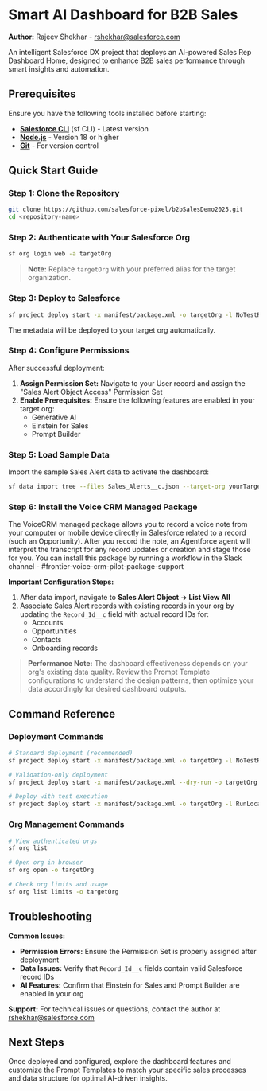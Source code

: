 # Smart AI Dashboard for B2B Sales

**Author:** Rajeev Shekhar - rshekhar@salesforce.com

An intelligent Salesforce DX project that deploys an AI-powered Sales Rep Dashboard Home, designed to enhance B2B sales performance through smart insights and automation.

## Prerequisites

Ensure you have the following tools installed before starting:

- **[Salesforce CLI](https://developer.salesforce.com/tools/sfdxcli)** (sf CLI) - Latest version
- **[Node.js](https://nodejs.org/)** - Version 18 or higher
- **[Git](https://git-scm.com/)** - For version control

## Quick Start Guide

### Step 1: Clone the Repository

```bash
git clone https://github.com/salesforce-pixel/b2bSalesDemo2025.git
cd <repository-name>
```

### Step 2: Authenticate with Your Salesforce Org

```bash
sf org login web -a targetOrg
```

> **Note:** Replace `targetOrg` with your preferred alias for the target organization.

### Step 3: Deploy to Salesforce

```bash
sf project deploy start -x manifest/package.xml -o targetOrg -l NoTestRun
```

The metadata will be deployed to your target org automatically.

### Step 4: Configure Permissions

After successful deployment:

1. **Assign Permission Set:** Navigate to your User record and assign the "Sales Alert Object Access" Permission Set
2. **Enable Prerequisites:** Ensure the following features are enabled in your target org:
   - Generative AI
   - Einstein for Sales
   - Prompt Builder

### Step 5: Load Sample Data

Import the sample Sales Alert data to activate the dashboard:

```bash
sf data import tree --files Sales_Alerts__c.json --target-org yourTargetOrg 
```

### Step 6: Install the Voice CRM Managed Package
The VoiceCRM managed package allows you to record a voice note from your computer or mobile device directly in Salesforce related to a record (such an Opportunity). After you record the note, an Agentforce agent will interpret the transcript for any record updates or creation and stage those for you. You can install this package by running a workflow in the Slack channel - #frontier-voice-crm-pilot-package-support


**Important Configuration Steps:**

1. After data import, navigate to **Sales Alert Object → List View All**
2. Associate Sales Alert records with existing records in your org by updating the `Record_Id__c` field with actual record IDs for:
   - Accounts
   - Opportunities
   - Contacts
   - Onboarding records

> **Performance Note:** The dashboard effectiveness depends on your org's existing data quality. Review the Prompt Template configurations to understand the design patterns, then optimize your data accordingly for desired dashboard outputs.

## Command Reference

### Deployment Commands

```bash
# Standard deployment (recommended)
sf project deploy start -x manifest/package.xml -o targetOrg -l NoTestRun

# Validation-only deployment
sf project deploy start -x manifest/package.xml --dry-run -o targetOrg

# Deploy with test execution
sf project deploy start -x manifest/package.xml -o targetOrg -l RunLocalTests
```

### Org Management Commands

```bash
# View authenticated orgs
sf org list

# Open org in browser
sf org open -o targetOrg

# Check org limits and usage
sf org list limits -o targetOrg
```

## Troubleshooting

**Common Issues:**

- **Permission Errors:** Ensure the Permission Set is properly assigned after deployment
- **Data Issues:** Verify that `Record_Id__c` fields contain valid Salesforce record IDs
- **AI Features:** Confirm that Einstein for Sales and Prompt Builder are enabled in your org

**Support:** For technical issues or questions, contact the author at rshekhar@salesforce.com

## Next Steps

Once deployed and configured, explore the dashboard features and customize the Prompt Templates to match your specific sales processes and data structure for optimal AI-driven insights.
